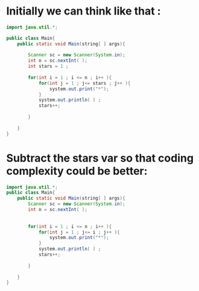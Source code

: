 # Initially we can think like that :
```java
import java.util.*;

public class Main{
	public static void Main(string[ ] args){
	
		Scanner sc = new Scanner(System.in);
		int n = sc.nextInt( );
		int stars = 1 ;
		
		for(int i = 1 ; i <= n ; i++ ){
            for(int j = 1 ; j<= stars ; j++ ){
	            system.out.print("*");
            }
			system.out.println( ) ;	
			stars++;
		
		}
	
	}
}
```

#  Subtract the **stars** var so that coding complexity could be better:
```java
import java.util.*;
public class Main{
	public static void Main(string[ ] args){
		Scanner sc = new Scanner(System.in);
		int n = sc.nextInt( );
	
		
		for(int i = 1 ; i <= n ; i++ ){
            for(int j = 1 ; j<= i ; j++ ){
	            system.out.print("*");
            }
			system.out.println( ) ;
			stars++;
		
		}
	
	}
}
```
